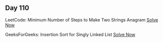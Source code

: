 ## Day 110

LeetCode: Minimum Number of Steps to Make Two Strings Anagram 
[Solve Now](https://leetcode.com/problems/minimum-number-of-steps-to-make-two-strings-anagram/description/)

GeeksForGeeks: Insertion Sort for Singly Linked List 
[Solve Now](https://www.geeksforgeeks.org/problems/insertion-sort-for-singly-linked-list/1)
